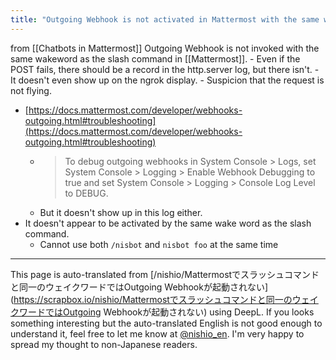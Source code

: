 ```yaml
---
title: "Outgoing Webhook is not activated in Mattermost with the same wake word as the slash command"
---
```


from  [[Chatbots in Mattermost]]
Outgoing Webhook is not invoked with the same wakeword as the slash command in [[Mattermost]].
    - Even if the POST fails, there should be a record in the http.server log, but there isn't.
    - It doesn't even show up on the ngrok display.
    - Suspicion that the request is not flying.
- [https://docs.mattermost.com/developer/webhooks-outgoing.html#troubleshooting](https://docs.mattermost.com/developer/webhooks-outgoing.html#troubleshooting)
    - > To debug outgoing webhooks in System Console > Logs, set System Console > Logging > Enable Webhook Debugging to true and set System Console > Logging > Console Log Level to DEBUG.
    - But it doesn't show up in this log either.
- It doesn't appear to be activated by the same wake word as the slash command.
    - Cannot use both `/nisbot` and `nisbot foo` at the same time

---
This page is auto-translated from [/nishio/Mattermostでスラッシュコマンドと同一のウェイクワードではOutgoing Webhookが起動されない](https://scrapbox.io/nishio/Mattermostでスラッシュコマンドと同一のウェイクワードではOutgoing Webhookが起動されない) using DeepL. If you looks something interesting but the auto-translated English is not good enough to understand it, feel free to let me know at [@nishio_en](https://twitter.com/nishio_en). I'm very happy to spread my thought to non-Japanese readers.